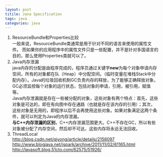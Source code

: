 ```yaml
---
layout: post
titile: Java Specification
tags: java
categories: java
---
```


1. ResourceBundle和Properties比较  
一般来说，ResourceBundle类通常是用于针对不同的语言来使用的属性文件。
而如果你的应用程序中的属性文件只是一些配置，并不是针对多国语言的目的，那么使用Properties类就可以了。
2. Java内存泄漏  
java内存的分配是由程序完成的，程序员通过关键字**new**为每个对象申请内存空间，所有的对象都在队（Heap）中分配空间。（临时变量在堆栈Stack中分配内存）。Java的垃圾回收机制GC负责内存的释放，为了能够正确释放对象，GC必须监控每个对象的运行状态，包括对象的申请，引用，被引用，赋值等。  
Java内存泄漏就是存在一些被分配的对象，这些对象有两个特点：首先，这些对象是可达的，即在有向图中存在通路（也就是存在该内存的引用）；其次，这些对象是无用的，即程序以后不会再使用这些对象。如果对象满足这两个条件，就可以判定为Java的内存泄漏。  
**与C++内存泄漏的区别**，C++内存泄漏范围更大。C++不存在GC，所以有些对象被分配了内存空间，然后却不可达，这些内存将永远无法回收。
3. ThreadLocal  
<http://blog.csdn.net/qjyong/article/details/2158097>  
<http://www.blogjava.net/jspark/archive/2011/11/02/61165.html>  
<http://lavasoft.blog.51cto.com/62575/51926/>  



